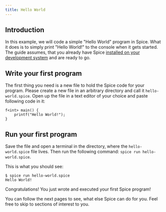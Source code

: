 ```yaml
---
title: Hello World
---
```


## Introduction

In this example, we will code a simple "Hello World" program in Spice. What it does is to simply print "Hello World!" to the
console when it gets started. The guide assumes, that you already have Spice
[installed on your development system](../install/linux.md) and are ready to go.

## Write your first program

The first thing you need is a new file to hold the Spice code for your program. Please create a new file in an arbitrary directory
and call it `hello-world.spice`. Open up the file in a text editor of your choice and paste following code in it:

```spice
f<int> main() {
	printf("Hello World!");
}
```

## Run your first program

Save the file and open a terminal in the directory, where the `hello-world.spice` file lives. Then run the following command:
`spice run hello-world.spice`.

This is what you should see:
```shell
$ spice run hello-world.spice
Hello World!
```

Congratulations! You just wrote and executed your first Spice program!

You can follow the next pages to see, what else Spice can do for you. Feel free to skip to sections of interest to you.
